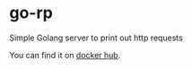 # go-rp
Simple Golang server to print out http requests

You can find it on [docker hub](https://hub.docker.com/r/devasu/go-rp).
